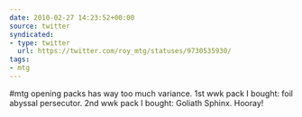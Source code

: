 ```yaml
---
date: 2010-02-27 14:23:52+00:00
source: twitter
syndicated:
- type: twitter
  url: https://twitter.com/roy_mtg/statuses/9730535930/
tags:
- mtg
---
```


#mtg opening packs has way too much variance. 1st wwk pack I bought: foil abyssal persecutor. 2nd wwk pack I bought: Goliath Sphinx. Hooray!